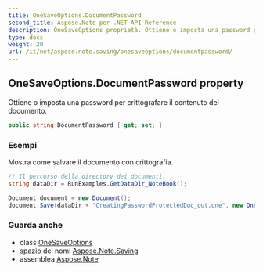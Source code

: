 ```yaml
---
title: OneSaveOptions.DocumentPassword
second_title: Aspose.Note per .NET API Reference
description: OneSaveOptions proprietà. Ottiene o imposta una password per crittografare il contenuto del documento.
type: docs
weight: 20
url: /it/net/aspose.note.saving/onesaveoptions/documentpassword/
---
```

## OneSaveOptions.DocumentPassword property

Ottiene o imposta una password per crittografare il contenuto del documento.

```csharp
public string DocumentPassword { get; set; }
```

### Esempi

Mostra come salvare il documento con crittografia.

```csharp
// Il percorso della directory dei documenti.
string dataDir = RunExamples.GetDataDir_NoteBook();

Document document = new Document();
document.Save(dataDir + "CreatingPasswordProtectedDoc_out.one", new OneSaveOptions() { DocumentPassword = "pass" });
```

### Guarda anche

* class [OneSaveOptions](../)
* spazio dei nomi [Aspose.Note.Saving](../../onesaveoptions/)
* assemblea [Aspose.Note](../../../)


